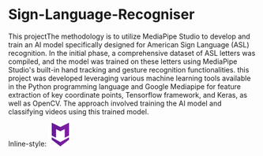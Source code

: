 # Sign-Language-Recogniser

This projectThe  methodology is  to utilize MediaPipe Studio to develop and train an AI model specifically designed for American Sign Language (ASL) recognition. In the initial phase, a comprehensive dataset of ASL letters was compiled, and the model was trained on these letters using MediaPipe Studio's built-in hand tracking and gesture recognition functionalities.
this project was developed leveraging various machine learning tools available in the Python programming language and Google Mediapipe for feature extraction of key coordinate points, Tensorflow framework, and Keras, as well as OpenCV. The approach involved training the AI model and classifying videos using this trained model.

Inline-style: 
![Data collection](https://github.com/adam-p/markdown-here/raw/master/src/common/images/icon48.png "Collecting Data")
